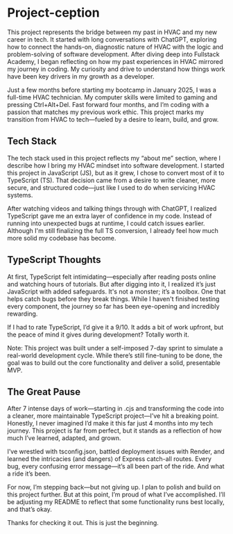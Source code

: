 # Project-ception
This project represents the bridge between my past in HVAC and my new career in tech. It started with long conversations with ChatGPT, exploring how to connect the hands-on, diagnostic nature of HVAC with the logic and problem-solving of software development. After diving deep into Fullstack Academy, I began reflecting on how my past experiences in HVAC mirrored my journey in coding. My curiosity and drive to understand how things work have been key drivers in my growth as a developer.

Just a few months before starting my bootcamp in January 2025, I was a full-time HVAC technician. My computer skills were limited to gaming and pressing Ctrl+Alt+Del. Fast forward four months, and I’m coding with a passion that matches my previous work ethic. This project marks my transition from HVAC to tech—fueled by a desire to learn, build, and grow.

## Tech Stack
The tech stack used in this project reflects my “about me” section, where I describe how I bring my HVAC mindset into software development. I started this project in JavaScript (JS), but as it grew, I chose to convert most of it to TypeScript (TS). That decision came from a desire to write cleaner, more secure, and structured code—just like I used to do when servicing HVAC systems.

After watching videos and talking things through with ChatGPT, I realized TypeScript gave me an extra layer of confidence in my code. Instead of running into unexpected bugs at runtime, I could catch issues earlier. Although I'm still finalizing the full TS conversion, I already feel how much more solid my codebase has become.

## TypeScript Thoughts
At first, TypeScript felt intimidating—especially after reading posts online and watching hours of tutorials. But after digging into it, I realized it’s just JavaScript with added safeguards. It's not a monster; it’s a toolbox. One that helps catch bugs before they break things. While I haven't finished testing every component, the journey so far has been eye-opening and incredibly rewarding.

If I had to rate TypeScript, I’d give it a 9/10. It adds a bit of work upfront, but the peace of mind it gives during development? Totally worth it.

Note: This project was built under a self-imposed 7-day sprint to simulate a real-world development cycle. While there’s still fine-tuning to be done, the goal was to build out the core functionality and deliver a solid, presentable MVP.

## The Great Pause
After 7 intense days of work—starting in .cjs and transforming the code into a cleaner, more maintainable TypeScript project—I’ve hit a breaking point. Honestly, I never imagined I’d make it this far just 4 months into my tech journey. This project is far from perfect, but it stands as a reflection of how much I’ve learned, adapted, and grown.

I’ve wrestled with tsconfig.json, battled deployment issues with Render, and learned the intricacies (and dangers) of Express catch-all routes. Every bug, every confusing error message—it’s all been part of the ride. And what a ride it’s been.

For now, I’m stepping back—but not giving up. I plan to polish and build on this project further. But at this point, I’m proud of what I’ve accomplished. I’ll be adjusting my README to reflect that some functionality runs best locally, and that’s okay.

Thanks for checking it out. This is just the beginning.